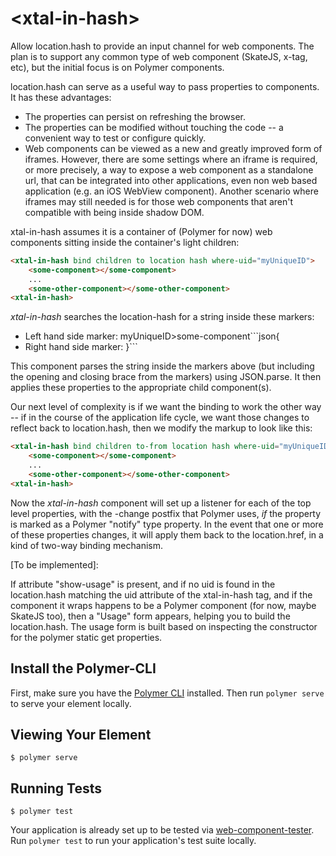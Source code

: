 # \<xtal-in-hash\>

Allow location.hash to provide an input channel for web components.  The plan is to support any common type of web component (SkateJS, x-tag, etc), but the initial focus is on Polymer components.

location.hash can serve as a useful way to pass properties to components.  It has these advantages:

*  The properties can persist on refreshing the browser.
*  The properties can be modified without touching the code -- a convenient way to test or configure quickly.
*  Web components can be viewed as a new and greatly improved form of iframes.  However, there are some settings where an iframe is required, or more precisely, a way to expose a web component as a standalone url, that can be integrated into other applications, even non web based application (e.g. an iOS WebView component).  Another scenario where iframes may still needed is for those web components that aren't compatible with being inside shadow DOM.

xtal-in-hash assumes it is a container of (Polymer for now) web components sitting inside the container's light children:

```html
<xtal-in-hash bind children to location hash where-uid="myUniqueID">
    <some-component></some-component>
    ...
    <some-other-component></some-other-component>
<xtal-in-hash>
```

*xtal-in-hash* searches the location-hash for a string inside these markers: 
 *  Left hand side marker: myUniqueID>some-component```json{
 *  Right hand side marker: }``` 

This component parses the string inside the markers above (but including the opening and closing brace from the markers) using JSON.parse.  It then applies these properties to the appropriate child component(s). 

Our next level of complexity is if we want the binding to work the other way -- if in the course of the application life cycle, we want those changes to reflect back to location.hash, then we modify the markup to look like this:

```html
<xtal-in-hash bind children to-from location hash where-uid="myUniqueID">
    <some-component></some-component>
    ...
    <some-other-component></some-other-component>
<xtal-in-hash>
```
 Now the *xtal-in-hash* component will set up a listener for each of the top level properties, with the -change postfix that Polymer uses, *if* the property is marked as a Polymer "notify" type property.  In the event that one or more of these properties changes, it will apply them back to the location.href, in a kind of two-way binding mechanism.

[To be implemented]:

If attribute "show-usage" is present, and if no uid is found in the location.hash matching the uid attribute of the xtal-in-hash tag, and if the component it wraps happens to be a Polymer component (for now, maybe SkateJS too), then a "Usage" form appears, helping you to build the location.hash.  The usage form is built based on inspecting the constructor for the polymer static get properties.

## Install the Polymer-CLI

First, make sure you have the [Polymer CLI](https://www.npmjs.com/package/polymer-cli) installed. Then run `polymer serve` to serve your element locally.

## Viewing Your Element

```
$ polymer serve
```

## Running Tests

```
$ polymer test
```

Your application is already set up to be tested via [web-component-tester](https://github.com/Polymer/web-component-tester). Run `polymer test` to run your application's test suite locally.
